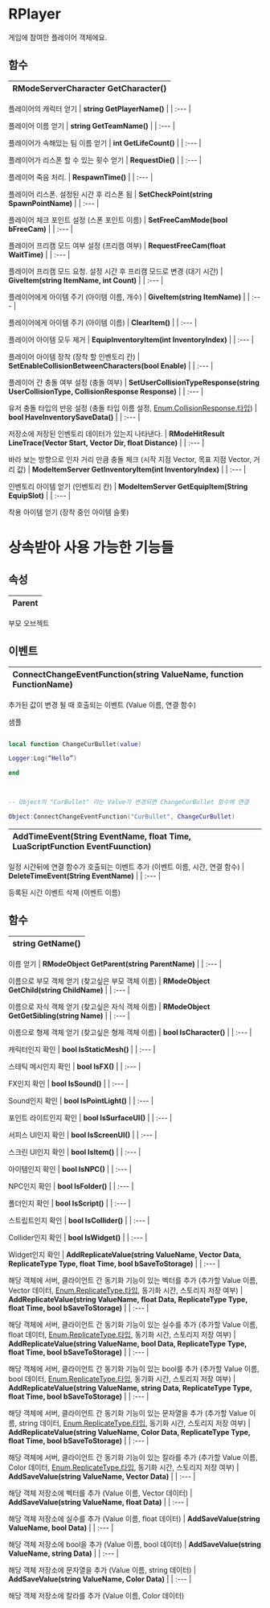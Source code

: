 # **RPlayer**


게임에 참여한 플레이어 객체에요. 
## **함수**

| **RModeServerCharacter GetCharacter()** |
| :--- |

플레이어의 캐릭터 얻기 
| **string GetPlayerName()** |
| :--- |

플레이어 이름 얻기 
| **string GetTeamName()** |
| :--- |

플레이어가 속해있는 팀 이름 얻기 
| **int GetLifeCount()** |
| :--- |

플레이어가 리스폰 할 수 있는 횟수 얻기 
| **RequestDie()** |
| :--- |

플레이어 죽음 처리. 
| **RespawnTime()** |
| :--- |

플레이어 리스폰. 설정된 시간 후 리스폰 됨 
| **SetCheckPoint(string SpawnPointName)** |
| :--- |

플레이어 체크 포인트 설정 (스폰 포인트 이름) 
| **SetFreeCamMode(bool bFreeCam)** |
| :--- |

플레이어 프리캠 모드 여부 설정 (프리캠 여부) 
| **RequestFreeCam(float WaitTime)** |
| :--- |

플레이어 프리캠 모드 요청. 설정 시간 후 프리캠 모드로 변경 (대기 시간) 
| **GiveItem(string ItemName, int Count)** |
| :--- |

플레이어에게 아이템 주기 (아이템 이름, 개수) 
| **GiveItem(string ItemName)** |
| :--- |

플레이어에게 아이템 주기 (아이템 이름) 
| **ClearItem()** |
| :--- |

플레이어 아이템 모두 제거 
| **EquipInventoryItem(int InventoryIndex)** |
| :--- |

플레이어 아이템 장착 (장착 할 인벤토리 칸) 
| **SetEnableCollisionBetweenCharacters(bool Enable)** |
| :--- |

플레이어 간 충돌 여부 설정 (충돌 여부) 
| **SetUserCollisionTypeResponse(string UserCollisionType, CollisionResponse Response)** |
| :--- |

유저 충돌 타입의 반응 설정 (충돌 타입 이름 설정, [Enum.CollisionResponse.타입](https://ditoland-utplus.gitbook.io/ditoland/api-reference/enums/collisionresponse)) 
| **bool HaveInventorySaveData()** |
| :--- |

저장소에 저장된 인벤토리 데이터가 있는지 나타낸다. 
| **RModeHitResult LineTrace(Vector Start, Vector Dir, float Distance)** |
| :--- |

바라 보는 방향으로 인자 거리 만큼 충돌 체크 (시작 지점 Vector, 목표 지점 Vector, 거리 값) 
| **ModeItemServer GetInventoryItem(int InventoryIndex)** |
| :--- |

인벤토리 아이템 얻기 (인벤토리 칸) 
| **ModeItemServer GetEquipItem(String EquipSlot)** |
| :--- |

착용 아이템 얻기 (장착 중인 아이템 슬롯) 
# **상속받아 사용 가능한 기능들**

## **속성**

| **Parent** |
| :--- |

부모 오브젝트 
## **이벤트**

| **ConnectChangeEventFunction(string ValueName, function FunctionName)** |
| :--- |

추가된 값이 변경 될 때 호출되는 이벤트 (Value 이름, 연결 함수) 

샘플 

```lua

local function ChangeCurBullet(value) 

Logger:Log(“Hello”) 

end 

 

-- Object의 "CurBullet" 라는 Value가 변경되면 ChangeCurBullet 함수에 연결 

Object:ConnectChangeEventFunction("CurBullet", ChangeCurBullet)   

``` 
| **AddTimeEvent(String EventName, float Time, LuaScriptFunction EventFuunction)** |
| :--- |

일정 시간뒤에 연결 함수가 호출되는 이벤트 추가 (이벤트 이름, 시간, 연결 함수) 
| **DeleteTimeEvent(String EventName)** |
| :--- |

등록된 시간 이벤트 삭제 (이벤트 이름) 
## **함수**

| **string GetName()** |
| :--- |

이름 얻기 
| **RModeObject GetParent(string ParentName)** |
| :--- |

이름으로 부모 객체 얻기 (찾고싶은 부모 객체 이름) 
| **RModeObject GetChild(string ChildName)** |
| :--- |

이름으로 자식 객체 얻기 (찾고싶은 자식 객체 이름) 
| **RModeObject GetGetSibling(string Name)** |
| :--- |

이름으로 형제 객체 얻기 (찾고싶은 형제 객체 이름) 
| **bool IsCharacter()** |
| :--- |

캐릭터인지 확인 
| **bool IsStaticMesh()** |
| :--- |

스테틱 메시인지 확인 
| **bool IsFX()** |
| :--- |

FX인지 확인 
| **bool IsSound()** |
| :--- |

Sound인지 확인 
| **bool IsPointLight()** |
| :--- |

포인트 라이트인지 확인 
| **bool IsSurfaceUI()** |
| :--- |

서피스 UI인지 확인 
| **bool IsScreenUI()** |
| :--- |

스크린 UI인지 확인 
| **bool IsItem()** |
| :--- |

아이템인지 확인 
| **bool IsNPC()** |
| :--- |

NPC인지 확인 
| **bool IsFolder()** |
| :--- |

폴더인지 확인 
| **bool IsScript()** |
| :--- |

스트립트인지 확인 
| **bool IsCollider()** |
| :--- |

Collider인지 확인 
| **bool IsWidget()** |
| :--- |

Widget인지 확인 
| **AddReplicateValue(string ValueName, Vector Data, ReplicateType Type, float Time, bool bSaveToStorage)** |
| :--- |

해당 객체에 서버, 클라이언트 간 동기화 기능이 있는 벡터를 추가 (추가할 Value 이름, Vector 데이터, [Enum.ReplicateType.타입](https://ditoland-utplus.gitbook.io/ditoland/api-reference/enums/replicatetype), 동기화 시간, 스토리지 저장 여부) 
| **AddReplicateValue(string ValueName, float Data, ReplicateType Type, float Time, bool bSaveToStorage)** |
| :--- |

해당 객체에 서버, 클라이언트 간 동기화 기능이 있는 실수를 추가 (추가할 Value 이름, float 데이터, [Enum.ReplicateType.타입](https://ditoland-utplus.gitbook.io/ditoland/api-reference/enums/replicatetype), 동기화 시간, 스토리지 저장 여부) 
| **AddReplicateValue(string ValueName, bool Data, ReplicateType Type, float Time, bool bSaveToStorage)** |
| :--- |

해당 객체에 서버, 클라이언트 간 동기화 기능이 있는 bool를 추가 (추가할 Value 이름, bool 데이터, [Enum.ReplicateType.타입](https://ditoland-utplus.gitbook.io/ditoland/api-reference/enums/replicatetype), 동기화 시간, 스토리지 저장 여부) 
| **AddReplicateValue(string ValueName, string Data, ReplicateType Type, float Time, bool bSaveToStorage)** |
| :--- |

해당 객체에 서버, 클라이언트 간 동기화 기능이 있는 문자열을 추가 (추가할 Value 이름, string 데이터, [Enum.ReplicateType.타입](https://ditoland-utplus.gitbook.io/ditoland/api-reference/enums/replicatetype), 동기화 시간, 스토리지 저장 여부) 
| **AddReplicateValue(string ValueName, Color Data, ReplicateType Type, float Time, bool bSaveToStorage)** |
| :--- |

해당 객체에 서버, 클라이언트 간 동기화 기능이 있는 칼라를 추가 (추가할 Value 이름, Color 데이터, [Enum.ReplicateType.타입](https://ditoland-utplus.gitbook.io/ditoland/api-reference/enums/replicatetype), 동기화 시간, 스토리지 저장 여부) 
| **AddSaveValue(string ValueName, Vector Data)** |
| :--- |

해당 객체 저장소에 벡터를 추가 (Value 이름, Vector 데이터) 
| **AddSaveValue(string ValueName, float Data)** |
| :--- |

해당 객체 저장소에 실수를 추가 (Value 이름, float 데이터) 
| **AddSaveValue(string ValueName, bool Data)** |
| :--- |

해당 객체 저장소에 bool을 추가 (Value 이름, bool 데이터) 
| **AddSaveValue(string ValueName, string Data)** |
| :--- |

해당 객체 저장소에 문자열을 추가 (Value 이름, string 데이터) 
| **AddSaveValue(string ValueName, Color Data)** |
| :--- |

해당 객체 저장소에 칼라를 추가 (Value 이름, Color 데이터) 
